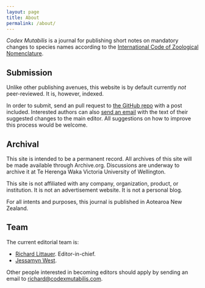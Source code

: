 ```yaml
---
layout: page
title: About
permalink: /about/
---
```


*Codex Mutabilis* is a journal for publishing short notes on mandatory changes to species names according to the [International Code of Zoological Nomenclature](https://www.iczn.org/).

## Submission

Unlike other publishing avenues, this website is by default currently *not* peer-reviewed. It is, however, indexed.

In order to submit, send an pull request to [the GitHub repo](https://github.com/RichardLitt/codex-mutabilis/) with a post included. Interested authors can also [send an email](mailto:richard@codexmutabilis.com) with the text of their suggested changes to the main editor. All suggestions on how to improve this process would be welcome.

## Archival

This site is intended to be a permanent record. All archives of this site will be made available through Archive.org. Discussions are underway to archive it at Te Herenga Waka Victoria University of Wellington.

This site is not affiliated with any company, organization, product, or institution. It is not an advertisement website. It is not a personal blog.

For all intents and purposes, this journal is published in Aotearoa New Zealand.

## Team

The current editorial team is:

* [Richard Littauer](https://burntfen.com). Editor-in-chief.
* [Jessamyn West](https://en.wikipedia.org/wiki/Jessamyn_West_(librarian)).

Other people interested in becoming editors should apply by sending an email to richard@codexmutabilis.com.

